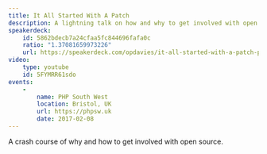 ```yaml
---
title: It All Started With A Patch
description: A lightning talk on how and why to get involved with open source.
speakerdeck:
    id: 5862bdecb7a24cfaa5fc844696fafa0c
    ratio: "1.37081659973226"
    url: https://speakerdeck.com/opdavies/it-all-started-with-a-patch-phpsw
video:
    type: youtube
    id: 5FYMRR61sdo
events:
    -
        name: PHP South West
        location: Bristol, UK
        url: https://phpsw.uk
        date: 2017-02-08
---
```


A crash course of why and how to get involved with open source.
